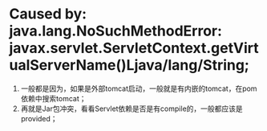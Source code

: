 # Caused by: java.lang.NoSuchMethodError: javax.servlet.ServletContext.getVirtualServerName()Ljava/lang/String;
1. 一般都是因为，如果是外部tomcat启动，一般就是有内嵌的tomcat，在pom依赖中搜索tomcat；
2. 再就是Jar包冲突，看看Servlet依赖是否是有compile的，一般都应该是provided；
